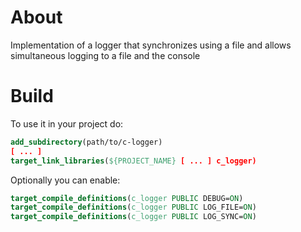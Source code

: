 # About
Implementation of a logger that synchronizes using a file and allows simultaneous logging to a file and the console

# Build
To use it in your project do:
```cmake
add_subdirectory(path/to/c-logger)
[ ... ]
target_link_libraries(${PROJECT_NAME} [ ... ] c_logger)
```

Optionally you can enable:
```cmake
target_compile_definitions(c_logger PUBLIC DEBUG=ON)
target_compile_definitions(c_logger PUBLIC LOG_FILE=ON)
target_compile_definitions(c_logger PUBLIC LOG_SYNC=ON)
```
